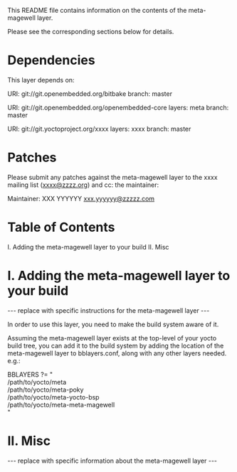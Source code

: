 This README file contains information on the contents of the
meta-magewell layer.

Please see the corresponding sections below for details.


Dependencies
============

This layer depends on:

  URI: git://git.openembedded.org/bitbake
  branch: master

  URI: git://git.openembedded.org/openembedded-core
  layers: meta
  branch: master

  URI: git://git.yoctoproject.org/xxxx
  layers: xxxx
  branch: master


Patches
=======

Please submit any patches against the meta-magewell layer to the
xxxx mailing list (xxxx@zzzz.org) and cc: the maintainer:

Maintainer: XXX YYYYYY <xxx.yyyyyy@zzzzz.com>


Table of Contents
=================

  I. Adding the meta-magewell layer to your build
 II. Misc


I. Adding the meta-magewell layer to your build
=================================================

--- replace with specific instructions for the meta-magewell layer ---

In order to use this layer, you need to make the build system aware of
it.

Assuming the meta-magewell layer exists at the top-level of your
yocto build tree, you can add it to the build system by adding the
location of the meta-magewell layer to bblayers.conf, along with any
other layers needed. e.g.:

  BBLAYERS ?= " \
    /path/to/yocto/meta \
    /path/to/yocto/meta-poky \
    /path/to/yocto/meta-yocto-bsp \
    /path/to/yocto/meta-meta-magewell \
    "


II. Misc
========

--- replace with specific information about the meta-magewell layer ---

